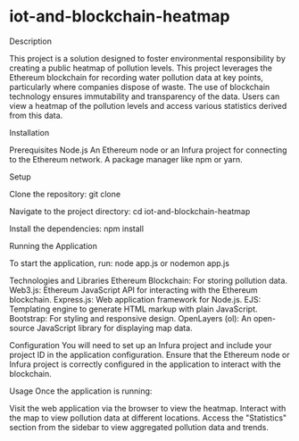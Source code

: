 # iot-and-blockchain-heatmap
Description

This project is a solution designed to foster environmental responsibility by creating a public heatmap of pollution levels. This project leverages the Ethereum blockchain for recording water pollution data at key points, particularly where companies dispose of waste. The use of blockchain technology ensures immutability and transparency of the data. Users can view a heatmap of the pollution levels and access various statistics derived from this data.

Installation

Prerequisites
Node.js
An Ethereum node or an Infura project for connecting to the Ethereum network.
A package manager like npm or yarn.

Setup

Clone the repository:
git clone <repository-url>

Navigate to the project directory:
cd iot-and-blockchain-heatmap

Install the dependencies:
npm install

Running the Application

To start the application, run:
node app.js 
or
nodemon app.js

Technologies and Libraries
Ethereum Blockchain: For storing pollution data.
Web3.js: Ethereum JavaScript API for interacting with the Ethereum blockchain.
Express.js: Web application framework for Node.js.
EJS: Templating engine to generate HTML markup with plain JavaScript.
Bootstrap: For styling and responsive design.
OpenLayers (ol): An open-source JavaScript library for displaying map data.


Configuration
You will need to set up an Infura project and include your project ID in the application configuration.
Ensure that the Ethereum node or Infura project is correctly configured in the application to interact with the blockchain.

Usage
Once the application is running:

Visit the web application via the browser to view the heatmap.
Interact with the map to view pollution data at different locations.
Access the "Statistics" section from the sidebar to view aggregated pollution data and trends.
